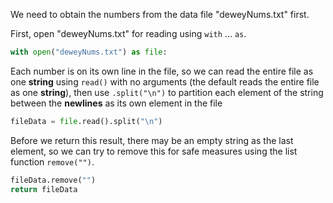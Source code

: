 <!--title={getNums()}-->
<!--badges={Python:22}-->
<!--concepts={File I/O.md}-->

We need to obtain the numbers from the data file "deweyNums.txt" first.

First, open "deweyNums.txt" for reading using `with` ... `as`.

```python
with open("deweyNums.txt") as file:
```

Each number is on its own line in the file, so we can read the entire file as one **string** using `read()` with no arguments (the default reads the entire file as one **string**), then use `.split("\n")` to partition each element of the string between the **newlines** as its own element in the file

```python
fileData = file.read().split("\n")
```

Before we return this result, there may be an empty string as the last element, so we can try to remove this for safe measures using the list function `remove("")`.

```python
fileData.remove("")
return fileData
```

